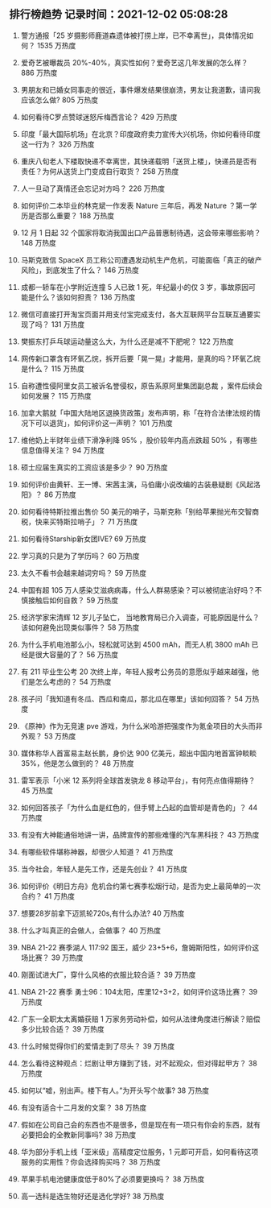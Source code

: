 
## 排行榜趋势 记录时间：2021-12-02 05:08:28
  
  1. 警方通报「25 岁摄影师鹿道森遗体被打捞上岸，已不幸离世」，具体情况如何？ 1535 万热度
    
  2. 爱奇艺被曝裁员 20%-40%，真实性如何？爱奇艺这几年发展的怎么样？ 886 万热度
    
  3. 男朋友和已婚女同事走的很近，事件爆发结果很崩溃，男友让我道歉，请问我应该怎么做? 805 万热度
    
  4. 如何看待C罗点赞球迷怒斥梅西言论？ 429 万热度
    
  5. 印度「最大国际机场」在北京？印度政府卖力宣传大兴机场，你如何看待印度这一行为？ 326 万热度
    
  6. 重庆八旬老人下楼取快递不幸离世，其快递载明「送货上楼」，快递员是否有责任？为何从送货上门变成自行取货？ 258 万热度
    
  7. 人一旦动了真情还会忘记对方吗？ 226 万热度
    
  8. 如何评价二本毕业的林克斌一作发表 Nature 三年后，再发 Nature ？第一学历是否那么重要？ 188 万热度
    
  9. 12 月 1 日起 32 个国家将取消我国出口产品普惠制待遇，这会带来哪些影响？ 148 万热度
    
  10. 马斯克致信 SpaceX 员工称公司遭遇发动机生产危机，可能面临「真正的破产风险」，到底发生了什么？ 146 万热度
    
  11. 成都一轿车在小学附近连撞 5 人已致 1 死，年纪最小的仅 3 岁，事故原因可能是什么？该如何担责？ 136 万热度
    
  12. 微信可直接打开淘宝页面并用支付宝完成支付，各大互联网平台互联互通要实现了吗？ 131 万热度
    
  13. 樊振东打乒乓球运动量这么大，为什么还是减不下肥呢？ 122 万热度
    
  14. 网传新口罩含有环氧乙烷，拆开后要「晃一晃」才能用，是真的吗？环氧乙烷是什么？ 115 万热度
    
  15. 自称遭性侵阿里女员工被诉名誉侵权，原告系原阿里集团副总裁 ，案件后续会如何发展？ 115 万热度
    
  16. 加拿大鹅就「中国大陆地区退换货政策」发布声明，称「在符合法律法规的情况下可以退货」，如何评价这一声明？ 101 万热度
    
  17. 维他奶上半财年业绩下滑净利降 95% ，股价较年内高点跌超 50% ，有哪些信息值得关注？ 94 万热度
    
  18. 硕士应届生真实的工资应该是多少？ 90 万热度
    
  19. 如何评价由黄轩、王一博、宋茜主演，马伯庸小说改编的古装悬疑剧《风起洛阳》？ 86 万热度
    
  20. 如何看待特斯拉推出售价 50 美元的哨子，马斯克称「别给苹果抛光布交智商税，快来买特斯拉哨子」？ 71 万热度
    
  21. 如何看待Starship新女团IVE? 69 万热度
    
  22. 学习真的只是为了学历吗？ 60 万热度
    
  23. 太久不看书会越来越词穷吗？ 59 万热度
    
  24. 中国有超 105 万人感染艾滋病病毒，什么人群易感染？可以被彻底治好吗？不慎接触后如何自救？ 59 万热度
    
  25. 经济学家宋清辉 12 岁儿子坠亡， 当地教育局已介入调查，可能原因是什么？该如何避免出现类似事件？ 58 万热度
    
  26. 为什么手机电池那么小，轻松就可达到 4500 mAh，而无人机 3800 mAh 已经是很大容量的了？ 56 万热度
    
  27. 有 211 毕业生公考 20 次终上岸，年轻人报考公务员的意愿似乎越来越强，他们是怎么考虑的？ 54 万热度
    
  28. 孩子问「我知道有冬瓜、西瓜和南瓜，那北瓜在哪里」该如何回答？ 54 万热度
    
  29. 《原神》作为无竞速 pve 游戏，为什么米哈游把强度作为氪金项目的大头而非外观？ 53 万热度
    
  30. 媒体称华人首富易主赵长鹏，身价达 900 亿美元，超出中国内地首富钟睒睒 35%，他是怎么做到的？ 48 万热度
    
  31. 雷军表示「小米 12 系列将全球首发骁龙 8 移动平台」，有何亮点值得期待？ 45 万热度
    
  32. 如何回答孩子「为什么血是红色的，但手臂上凸起的血管却是青色的」？ 44 万热度
    
  33. 有没有大神能通俗地讲一讲，品牌宣传的那些难懂的汽车黑科技？ 43 万热度
    
  34. 有哪些软件堪称神器，却很少人知道？ 41 万热度
    
  35. 当今社会，年轻人是先工作，还是先创业？ 41 万热度
    
  36. 如何评价《明日方舟》危机合约第七赛季松烟行动，是否为史上最简单的一次合约？ 41 万热度
    
  37. 想要28岁前拿下迈凯轮720s,有什么办法? 40 万热度
    
  38. 什么才叫真正的会做人，会做事？ 40 万热度
    
  39. NBA 21-22 赛季湖人 117:92 国王，威少 23+5+6，詹姆斯阳性，如何评价这场比赛？ 39 万热度
    
  40. 刚面试进大厂，穿什么风格的衣服比较合适？ 39 万热度
    
  41. NBA 21-22 赛季 勇士96：104太阳，库里12+3+2，如何评价这场比赛？ 39 万热度
    
  42. 广东一全职太太离婚获赔 1 万家务劳动补偿，​如何从法律角度进行解读？赔偿多少比较合适？ 39 万热度
    
  43. 什么时候觉得你们的爱情走到了尽头？ 39 万热度
    
  44. 怎么看待这种观点：烂剧让甲方赚到了钱，对不起观众，但对得起甲方？ 38 万热度
    
  45. 如何以“嘘，别出声。楼下有人。”为开头写个故事? 38 万热度
    
  46. 有没有适合十二月发的文案？ 38 万热度
    
  47. 假如在公司自己会的东西也不是很多，但是现在有一项只有你会的东西，就有必要把会的全教新同事吗? 38 万热度
    
  48. 华为部分手机上线「亚米级」高精度定位服务，1 元即可开启，如何看待这项服务的实用性？你会选择购买吗？ 38 万热度
    
  49. 苹果手机电池健康度低于80%了必须要更换吗？ 38 万热度
    
  50. 高一选科是选生物好还是选化学好? 38 万热度
    